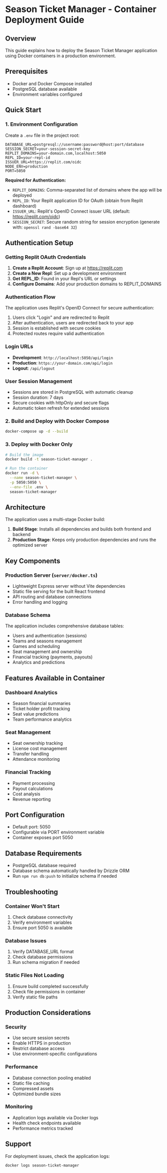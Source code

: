 # Season Ticket Manager - Container Deployment Guide

## Overview
This guide explains how to deploy the Season Ticket Manager application using Docker containers in a production environment.

## Prerequisites
- Docker and Docker Compose installed
- PostgreSQL database available
- Environment variables configured

## Quick Start

### 1. Environment Configuration
Create a `.env` file in the project root:

```env
DATABASE_URL=postgresql://username:password@host:port/database
SESSION_SECRET=your-session-secret-key
REPLIT_DOMAINS=your-domain.com,localhost:5050
REPL_ID=your-repl-id
ISSUER_URL=https://replit.com/oidc
NODE_ENV=production
PORT=5050
```

**Required for Authentication:**
- `REPLIT_DOMAINS`: Comma-separated list of domains where the app will be deployed
- `REPL_ID`: Your Replit application ID for OAuth (obtain from Replit dashboard)
- `ISSUER_URL`: Replit's OpenID Connect issuer URL (default: https://replit.com/oidc)
- `SESSION_SECRET`: Secure random string for session encryption (generate with: `openssl rand -base64 32`)

## Authentication Setup

### Getting Replit OAuth Credentials

1. **Create a Replit Account**: Sign up at https://replit.com
2. **Create a New Repl**: Set up a development environment
3. **Get REPL_ID**: Found in your Repl's URL or settings
4. **Configure Domains**: Add your production domains to REPLIT_DOMAINS

### Authentication Flow

The application uses Replit's OpenID Connect for secure authentication:

1. Users click "Login" and are redirected to Replit
2. After authentication, users are redirected back to your app
3. Session is established with secure cookies
4. Protected routes require valid authentication

### Login URLs

- **Development**: `http://localhost:5050/api/login`
- **Production**: `https://your-domain.com/api/login`
- **Logout**: `/api/logout`

### User Session Management

- Sessions are stored in PostgreSQL with automatic cleanup
- Session duration: 7 days
- Secure cookies with httpOnly and secure flags
- Automatic token refresh for extended sessions

### 2. Build and Deploy with Docker Compose
```bash
docker-compose up -d --build
```

### 3. Deploy with Docker Only
```bash
# Build the image
docker build -t season-ticket-manager .

# Run the container
docker run -d \
  --name season-ticket-manager \
  -p 5050:5050 \
  --env-file .env \
  season-ticket-manager
```

## Architecture

The application uses a multi-stage Docker build:

1. **Build Stage**: Installs all dependencies and builds both frontend and backend
2. **Production Stage**: Keeps only production dependencies and runs the optimized server

## Key Components

### Production Server (`server/docker.ts`)
- Lightweight Express server without Vite dependencies
- Static file serving for the built React frontend
- API routing and database connections
- Error handling and logging

### Database Schema
The application includes comprehensive database tables:
- Users and authentication (sessions)
- Teams and seasons management
- Games and scheduling
- Seat management and ownership
- Financial tracking (payments, payouts)
- Analytics and predictions

## Features Available in Container

### Dashboard Analytics
- Season financial summaries
- Ticket holder profit tracking
- Seat value predictions
- Team performance analytics

### Seat Management
- Seat ownership tracking
- License cost management
- Transfer handling
- Attendance monitoring

### Financial Tracking
- Payment processing
- Payout calculations
- Cost analysis
- Revenue reporting

## Port Configuration
- Default port: 5050
- Configurable via PORT environment variable
- Container exposes port 5050

## Database Requirements
- PostgreSQL database required
- Database schema automatically handled by Drizzle ORM
- Run `npm run db:push` to initialize schema if needed

## Troubleshooting

### Container Won't Start
1. Check database connectivity
2. Verify environment variables
3. Ensure port 5050 is available

### Database Issues
1. Verify DATABASE_URL format
2. Check database permissions
3. Run schema migration if needed

### Static Files Not Loading
1. Ensure build completed successfully
2. Check file permissions in container
3. Verify static file paths

## Production Considerations

### Security
- Use secure session secrets
- Enable HTTPS in production
- Restrict database access
- Use environment-specific configurations

### Performance
- Database connection pooling enabled
- Static file caching
- Compressed assets
- Optimized bundle sizes

### Monitoring
- Application logs available via Docker logs
- Health check endpoints available
- Performance metrics tracked

## Support
For deployment issues, check the application logs:
```bash
docker logs season-ticket-manager
```